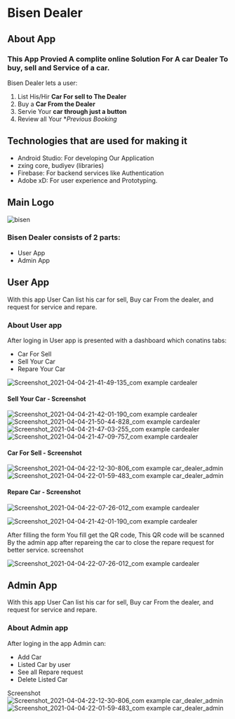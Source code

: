 # Bisen Dealer

## About App
### This App Provied A complite online Solution For A car Dealer To buy, sell and Service of a car.

Bisen Dealer lets a user:
1. List His/Hir **Car For sell to The Dealer**
2. Buy a **Car From the Dealer**
3. Servie Your **car through just a button**
4. Review all Your **Previous Booking*



## Technologies that are used for making it
- Android Studio: For developing Our Application
- zxing core, budiyev (libraries)
- Firebase: For backend services like Authentication
- Adobe xD: For user experience and Prototyping.


## Main Logo

![bisen](https://user-images.githubusercontent.com/69685349/114526273-76479f00-9c64-11eb-9dd7-137401ad8e54.png)

### Bisen Dealer consists of 2 parts:
- User App 
- Admin App

## User App
With this app User Can list his car for sell, Buy car From the dealer,
and request for service and repare.

### About User app
After loging in User app is presented with a dashboard which conatins tabs:
- Car For Sell
- Sell Your Car
- Repare Your Car

![Screenshot_2021-04-04-21-41-49-135_com example cardealer](https://user-images.githubusercontent.com/69685349/114522677-3632ed00-9c61-11eb-93b1-1975386945c8.jpg)





#### Sell Your Car - Screenshot

![Screenshot_2021-04-04-21-42-01-190_com example cardealer](https://user-images.githubusercontent.com/69685349/114522690-38954700-9c61-11eb-909e-68c86de08871.png)
![Screenshot_2021-04-04-21-50-44-828_com example cardealer](https://user-images.githubusercontent.com/69685349/114522698-39c67400-9c61-11eb-854d-a2d909ee066c.jpg)
![Screenshot_2021-04-04-21-47-03-255_com example cardealer](https://user-images.githubusercontent.com/69685349/114522693-38954700-9c61-11eb-9ec6-6a6d07d93acc.jpg)
![Screenshot_2021-04-04-21-47-09-757_com example cardealer](https://user-images.githubusercontent.com/69685349/114522697-392ddd80-9c61-11eb-92d3-bd210d95c3e2.jpg)



#### Car For Sell - Screenshot

![Screenshot_2021-04-04-22-12-30-806_com example car_dealer_admin](https://user-images.githubusercontent.com/69685349/114522704-3af7a100-9c61-11eb-951a-ccbfa01b8236.jpg)
![Screenshot_2021-04-04-22-01-59-483_com example car_dealer_admin](https://user-images.githubusercontent.com/69685349/114522700-39c67400-9c61-11eb-861b-789b02a1b653.png)



#### Repare Car - Screenshot


![Screenshot_2021-04-04-22-07-26-012_com example cardealer](https://user-images.githubusercontent.com/69685349/114522702-3a5f0a80-9c61-11eb-981a-2918b0c863e7.jpg)



![Screenshot_2021-04-04-21-42-01-190_com example cardealer](https://user-images.githubusercontent.com/69685349/114522690-38954700-9c61-11eb-909e-68c86de08871.png)

After filling the form You fill get the QR code, 
This QR code will be scanned By the admin app after repareing the car to close the repare request for better service.
screenshot


![Screenshot_2021-04-04-22-07-26-012_com example cardealer](https://user-images.githubusercontent.com/69685349/114522702-3a5f0a80-9c61-11eb-981a-2918b0c863e7.jpg)


## Admin App
With this app User Can list his car for sell, Buy car From the dealer,
and request for service and repare.

### About Admin app
After loging in the app Admin can:
- Add Car
- Listed Car by user
- See all Repare request
- Delete Listed Car

Screenshot
![Screenshot_2021-04-04-22-12-30-806_com example car_dealer_admin](https://user-images.githubusercontent.com/69685349/114522704-3af7a100-9c61-11eb-951a-ccbfa01b8236.jpg)
![Screenshot_2021-04-04-22-01-59-483_com example car_dealer_admin](https://user-images.githubusercontent.com/69685349/114522700-39c67400-9c61-11eb-861b-789b02a1b653.png)





